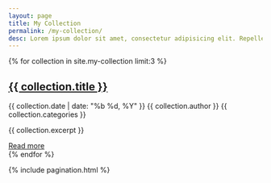```yaml
---
layout: page
title: My Collection
permalink: /my-collection/
desc: Lorem ipsum dolor sit amet, consectetur adipisicing elit. Repellendus aperiam, voluptate officia illo odio eius obcaecati fugiat ad, dolore doloremque nisi ratione enim, libero sint quod, quas nemo tenetur rerum.
---
```


{% for collection in site.my-collection limit:3 %}
<article>
	<h2>
		<a href="{{ collection.url | prepend: site.baseurl }}">{{ collection.title }}</a>
	</h2>
	<span class="date">{{ collection.date | date: "%b %d, %Y" }}</span>
	<span class="author">{{ collection.author }}</span>
	<span class="category">
		{{ collection.categories }}
	</span>
	<p>
		{{ collection.excerpt }}
	</p>
	<a href="{{ collection.url | prepend: site.baseurl }}" class="">Read more</a>
</article>
{% endfor %}

{% include pagination.html %}

